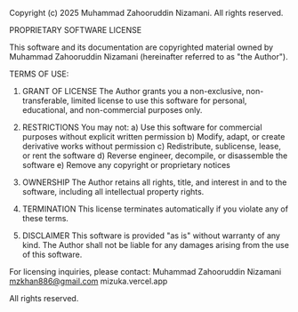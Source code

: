 Copyright (c) 2025 Muhammad Zahooruddin Nizamani. All rights reserved.

PROPRIETARY SOFTWARE LICENSE

This software and its documentation are copyrighted material owned by 
Muhammad Zahooruddin Nizamani (hereinafter referred to as "the Author").

TERMS OF USE:

1. GRANT OF LICENSE
The Author grants you a non-exclusive, non-transferable, limited license 
to use this software for personal, educational, and non-commercial purposes only.

2. RESTRICTIONS
You may not:
   a) Use this software for commercial purposes without explicit written permission
   b) Modify, adapt, or create derivative works without permission
   c) Redistribute, sublicense, lease, or rent the software
   d) Reverse engineer, decompile, or disassemble the software
   e) Remove any copyright or proprietary notices

3. OWNERSHIP
The Author retains all rights, title, and interest in and to the software, 
including all intellectual property rights.

4. TERMINATION
This license terminates automatically if you violate any of these terms.

5. DISCLAIMER
This software is provided "as is" without warranty of any kind. The Author 
shall not be liable for any damages arising from the use of this software.

For licensing inquiries, please contact:
Muhammad Zahooruddin Nizamani
mzkhan886@gmail.com
mizuka.vercel.app

All rights reserved.